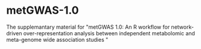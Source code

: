 # metGWAS-1.0
The supplemantary material for "metGWAS 1.0: An R workflow for network-driven over-representation analysis between independent metabolomic and meta-genome wide association studies "
